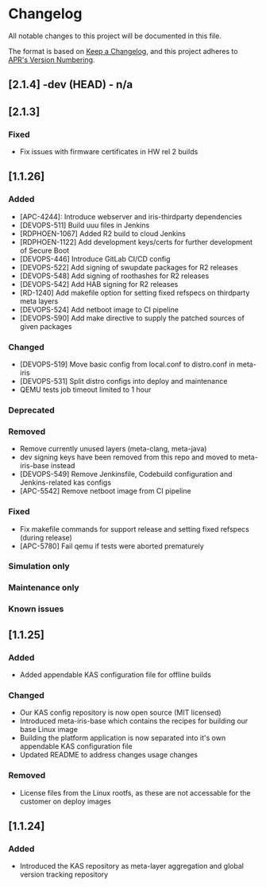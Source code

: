 # Changelog
All notable changes to this project will be documented in this file.

The format is based on [Keep a Changelog](https://keepachangelog.com/en/1.0.0/),
and this project adheres to [APR's Version Numbering](https://apr.apache.org/versioning.html).

## [2.1.4] -dev (HEAD) - n/a

## [2.1.3]

### Fixed
- Fix issues with firmware certificates in HW rel 2 builds

## [1.1.26]
### Added
- [APC-4244]: Introduce webserver and iris-thirdparty dependencies
- [DEVOPS-511] Build uuu files in Jenkins
- [RDPHOEN-1067] Added R2 build to cloud Jenkins
- [RDPHOEN-1122] Add development keys/certs for further development of Secure Boot
- [DEVOPS-446] Introduce GitLab CI/CD config
- [DEVOPS-522] Add signing of swupdate packages for R2 releases
- [DEVOPS-548] Add signing of roothashes for R2 releases
- [DEVOPS-542] Add HAB signing for R2 releases
- [RD-1240] Add makefile option for setting fixed refspecs on thirdparty meta layers
- [DEVOPS-524] Add netboot image to CI pipeline
- [DEVOPS-590] Add make directive to supply the patched sources of given packages


### Changed
- [DEVOPS-519] Move basic config from local.conf to distro.conf in meta-iris
- [DEVOPS-531] Split distro configs into deploy and maintenance
- QEMU tests job timeout limited to 1 hour


### Deprecated


### Removed
- Remove currently unused layers (meta-clang, meta-java)
- dev signing keys have been removed from this repo and moved to meta-iris-base instead
- [DEVOPS-549] Remove Jenkinsfile, Codebuild configuration and Jenkins-related kas configs
- [APC-5542] Remove netboot image from CI pipeline


### Fixed
- Fix makefile commands for support release and setting fixed refspecs (during release)
- [APC-5780] Fail qemu if tests were aborted prematurely


### Simulation only


### Maintenance only


### Known issues


## [1.1.25]
### Added
- Added appendable KAS configuration file for offline builds

### Changed
- Our KAS config repository is now open source (MIT licensed)
- Introduced meta-iris-base which contains the recipes for building our base Linux image
- Building the platform application is now separated into it's own appendable KAS configuration file
- Updated README to address changes usage changes

### Removed
- License files from the Linux rootfs, as these are not accessable for the customer on deploy images

## [1.1.24]
### Added
- Introduced the KAS repository as meta-layer aggregation and global version tracking repository
